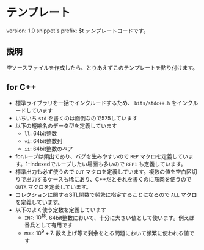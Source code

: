 # テンプレート

version: 1.0
snippet's prefix: $t
テンプレートコードです。

## 説明

空ソースファイルを作成したら、とりあえずこのテンプレートを貼り付けます。

## for C++

* 標準ライブラリを一括でインクルードするため、 `bits/stdc++.h` をインクルードしています
* いちいち `std` を書くのは面倒なので575しています
* 以下の短縮名のデータ型を定義しています
  * `ll`: 64bit整数
  * `vi`: 64bit整数列
  * `ii`: 64bit整数のペア
* forループは頻出であり、バグを生みやすいので `REP` マクロを定義しています。1-indexedでループしたい場面も多いので `REP1` も定義しています。
* 標準出力も必ず使うので `OUT` マクロを定義しています。複数の値を空白区切りで出力するケースも稀にあり、C++だとそれを書くのに筋肉を使うので `OUTA` マクロを定義しています。
* コレクションに関するSTL関数で頻繁に指定することになるので `ALL` マクロを定義しています。
* 以下のよく使う定数を定義しています
  * `INF`: $10^18$. 64bit整数において、十分に大きい値として使います。例えば番兵として有用です
  * `MOD`: $10^9 + 7$. 数え上げ等で剰余をとる問題において頻繁に使われる値です

